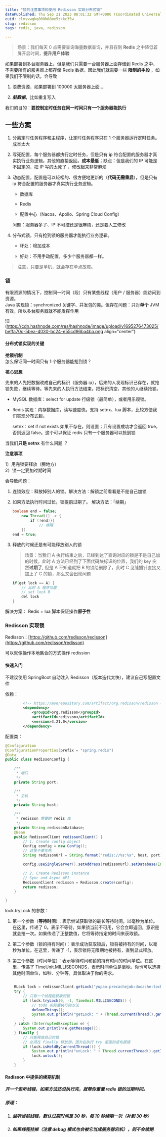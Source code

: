 ```yaml
---
title: "锁的注意事项和使用 Redisson 实现分布式锁"
datePublished: Thu Sep 21 2023 08:01:32 GMT+0000 (Coordinated Universal Time)
cuid: clmsvwgkq000h08me5zkkc35w
slug: redisson
tags: redis, java, redisson

---
```


> 场景：我们每天 0 点需要查询海量数据查询，并且存到 **Redis** 之中降低首屏开启时间，**提升用户体验**

如果部署到多台服务器上，但是我们只需要一台服务器上面存储到 Redis 之中，不需要所有的服务器上都存储 Redis 数据，因此我们就需要一些 **限制的手段** ，如果我们不限制的话，会导致

1. 浪费资源，如果部署到 100000 太服务器上面....
    
2. ***脏数据***，比如重复写入
    

我们的目的：**要控制定时任务在同一时间只有一个服务器能执行**

## 一些方案

1. 分离定时任务程序和主程序，让定时任务程序只在 1 个服务器运行定时任务。成本太大
    
2. 写死配置，每个服务器都执行定时任务，但是只有 ip 符合配置的服务器才真实执行业务逻辑，其他的直接返回。**成本最低**；缺点：但是我们的 IP 可能是不固定的，把 IP 写的太死了 ，修改起来非常麻烦
    
3. 动态配置，配置是可以轻松的、很方便地更新的（**代码无需重启**），但是只有 ip 符合配置的服务器才真实执行业务逻辑。
    
    * 数据库
        
    * Redis
        
    * 配置中心（Nacos、Apollo、Spring Cloud Config）
        
    
    问题：服务器多了、IP 不可控还是很麻烦，还是要人工修改
    
4. 分布式锁，只有抢到锁的服务器才能执行业务逻辑。
    
    * 坏处：增加成本
        
    * 好处：不用手动配置，多少个服务器都一样。
        

> 注意，只要是单机，就会存在单点故障。

### **锁**

有限资源的情况下，控制同一时间（段）只有某些线程（用户 / 服务器）能访问到资源。  
Java 实现锁：synchronized 关键字、并发包的类。但存在问题：只对**单个** JVM 有效，所以多台服务器就不能发挥作用

![](https://cdn.hashnode.com/res/hashnode/image/upload/v1695276473025/beffa70c-5bea-4030-bc24-e55cd96ba4ba.png align="center")

#### **分布式锁实现的关键**

**抢锁机制**  
怎么保证同一时间只有 1 个服务器能抢到锁？

**核心思想**

先来的人先把数据改成自己的标识（服务器 ip），后来的人发现标识已存在，就抢锁失败，继续等待。等先来的人执行方法结束，把标识清空，其他的人继续抢锁。

* MySQL 数据库：select for update 行级锁（最简单），或者用乐观锁。
    
* Redis 实现：内存数据库，读写速度快。支持 setnx、lua 脚本，比较方便我们实现分布式锁。
    
    setnx：set if not exists 如果不存在，则设置；只有设置成功才会返回 true，否则返回 false。这个可以保证 redis 只有一个服务器可以抢到锁
    

当我们**只是 setnx** 有什么问题 ？

**注意事项**

1）用完锁要释放（腾地方）  
2）锁一定要加过期时间

会导致问题：

1. 连锁效应：释放掉别人的锁。解决方法：解锁之前看看是不是自己加锁
    
2. 如果方法执行时间过长，锁提前过期了。 解决方法：「续期」
    
    ```java
    boolean end = false;
    	new Thread(() -> {
    		if (!end)}{
    			// 续期
    	})
    end = true;
    ```
    
3. 释放的时候还是有可能释放别人的锁
    
    > 场景：当我们 A 执行结束之后，已经到达了查询对应的锁是不是自己加的时候，此时 A 方法已经到了下面代码块标识的位置，我们的 key 突然**过期了,** 但是 A 不知道就把 B 的锁给删除了，此时 C 见缝插针直接又加上了 C 的锁，那么又会出现问题
    
    ```java
    if(get lock == A) {
        // 此时 A 程序位置
    	// set lock B
    	del lock
    }
    ```
    

解决方案： Redis + lua 脚本保证操作**原子性**

### Redisson 实现锁

Redisson：[https://github.com/redisson/redisson](https://github.com/redisson/redisson)

可以就像操作本地集合的方式操作 redission

#### 快速入门

不建议使用 SpringBoot 自动注入 Redisson（版本迭代太快），建议自己写配置文件

依赖：

```xml
        <!-- https://mvnrepository.com/artifact/org.redisson/redisson -->
        <dependency>
            <groupId>org.redisson</groupId>
            <artifactId>redisson</artifactId>
            <version>3.21.0</version>
        </dependency>
```

配置类：

```java
@Configuration
@ConfigurationProperties(prefix = "spring.redis")
@Data
public class RedissonConfig {

    /**
     * 端口
     */
    private String port;

    /**
     * 主机
     */
    private String host;

    /**
     * redisson 需要的 redis 库
     */
    private String redissonDatabase;
    @Bean
    public RedissonClient redissonClient() {
        // 1. Create config object
        Config config = new Config();
        // 这里不要写死
        String redissonUrl = String.format("redis://%s:%s", host, port);

        config.useSingleServer().setAddress(redissonUrl).setDatabase(Integer.parseInt(redissonDatabase));

        // 2. Create Redisson instance
        // Sync and Async API
        RedissonClient redisson = Redisson.create(config);
        return redisson;
    }

}
```

lock.tryLock 的参数：

1. 第一个参数（**等待时间**）：表示尝试获取锁的最长等待时间，以毫秒为单位。在这里，传递了 0，表示不等待，如果锁当前不可用，它会立即返回，意识是就会抢一次。如果传递了正整数值，它将等待指定的时间来获取锁。
    
2. 第二个参数（锁的持有时间）：表示成功获取锁后，锁将被持有的时间，以毫秒为单位。在这里，传递了 -1，表示锁将无限期地被持有，直到显式释放。
    
3. 第三个参数（时间单位）：表示等待时间和锁的持有时间的时间单位。在这里，传递了 TimeUnit.MILLISECONDS，表示时间单位是毫秒。你也可以选择其他时间单位，如秒、分钟等，具体取决于你的需求。
    

```java

    RLock lock = redissonClient.getLock("yupao:precachejob:docache:lock");
    try {
        // 只有一个线程能获取到锁
        if (lock.tryLock(0, -1, TimeUnit.MILLISECONDS)) {
            // todo 实际要执行的方法
            doSomeThings();
            System.out.println("getLock: " + Thread.currentThread().getId());
        }
    } catch (InterruptedException e) {
        System.out.println(e.getMessage());
    } finally {
        // 只能释放自己的锁
        // 必须在 finally 释放锁，因为在执行 try 里面的语句报错
        if (lock.isHeldByCurrentThread()) {
            System.out.println("unLock: " + Thread.currentThread().getId());
            lock.unlock();
        }
    }
```

#### Radisson 中提供的续期机制

##### 开一个监听线程，如果方法还没执行完，就帮你重置 redis 锁的过期时间。

##### **原理：**

1. ##### 监听当前线程，默认过期时间是 30 秒，每 10 秒续期一次（补到 30 秒）
    
2. ##### 如果线程挂掉（注意 debug 模式也会被它当成服务器宕机），则不会续期